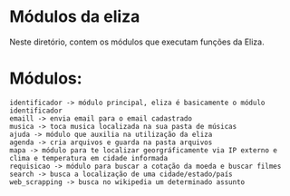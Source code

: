 # Módulos da eliza
Neste diretório, contem os módulos que executam funções da Eliza.

# Módulos:
    identificador -> módulo principal, eliza é basicamente o módulo identificador
    emaill -> envia email para o email cadastrado
    musica -> toca musica localizada na sua pasta de músicas
    ajuda -> módulo que auxilia na utilização da eliza
    agenda -> cria arquivos e guarda na pasta arquivos
    mapa -> módulo para te localizar georgráficamente via IP externo e clima e temperatura em cidade informada
    requisicao -> módulo para buscar a cotação da moeda e buscar filmes
    search -> busca a localização de uma cidade/estado/país 
    web_scrapping -> busca no wikipedia um determinado assunto
